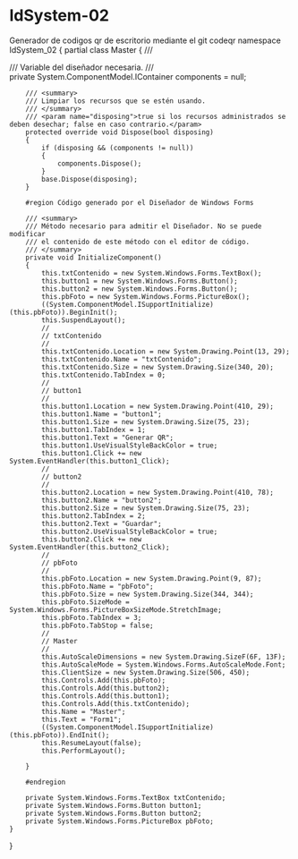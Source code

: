# IdSystem-02
Generador de codigos qr de escritorio mediante el git codeqr
namespace IdSystem_02
{
    partial class Master
    {
        /// <summary>
        /// Variable del diseñador necesaria.
        /// </summary>
        private System.ComponentModel.IContainer components = null;

        /// <summary>
        /// Limpiar los recursos que se estén usando.
        /// </summary>
        /// <param name="disposing">true si los recursos administrados se deben desechar; false en caso contrario.</param>
        protected override void Dispose(bool disposing)
        {
            if (disposing && (components != null))
            {
                components.Dispose();
            }
            base.Dispose(disposing);
        }

        #region Código generado por el Diseñador de Windows Forms

        /// <summary>
        /// Método necesario para admitir el Diseñador. No se puede modificar
        /// el contenido de este método con el editor de código.
        /// </summary>
        private void InitializeComponent()
        {
            this.txtContenido = new System.Windows.Forms.TextBox();
            this.button1 = new System.Windows.Forms.Button();
            this.button2 = new System.Windows.Forms.Button();
            this.pbFoto = new System.Windows.Forms.PictureBox();
            ((System.ComponentModel.ISupportInitialize)(this.pbFoto)).BeginInit();
            this.SuspendLayout();
            // 
            // txtContenido
            // 
            this.txtContenido.Location = new System.Drawing.Point(13, 29);
            this.txtContenido.Name = "txtContenido";
            this.txtContenido.Size = new System.Drawing.Size(340, 20);
            this.txtContenido.TabIndex = 0;
            // 
            // button1
            // 
            this.button1.Location = new System.Drawing.Point(410, 29);
            this.button1.Name = "button1";
            this.button1.Size = new System.Drawing.Size(75, 23);
            this.button1.TabIndex = 1;
            this.button1.Text = "Generar QR";
            this.button1.UseVisualStyleBackColor = true;
            this.button1.Click += new System.EventHandler(this.button1_Click);
            // 
            // button2
            // 
            this.button2.Location = new System.Drawing.Point(410, 78);
            this.button2.Name = "button2";
            this.button2.Size = new System.Drawing.Size(75, 23);
            this.button2.TabIndex = 2;
            this.button2.Text = "Guardar";
            this.button2.UseVisualStyleBackColor = true;
            this.button2.Click += new System.EventHandler(this.button2_Click);
            // 
            // pbFoto
            // 
            this.pbFoto.Location = new System.Drawing.Point(9, 87);
            this.pbFoto.Name = "pbFoto";
            this.pbFoto.Size = new System.Drawing.Size(344, 344);
            this.pbFoto.SizeMode = System.Windows.Forms.PictureBoxSizeMode.StretchImage;
            this.pbFoto.TabIndex = 3;
            this.pbFoto.TabStop = false;
            // 
            // Master
            // 
            this.AutoScaleDimensions = new System.Drawing.SizeF(6F, 13F);
            this.AutoScaleMode = System.Windows.Forms.AutoScaleMode.Font;
            this.ClientSize = new System.Drawing.Size(506, 450);
            this.Controls.Add(this.pbFoto);
            this.Controls.Add(this.button2);
            this.Controls.Add(this.button1);
            this.Controls.Add(this.txtContenido);
            this.Name = "Master";
            this.Text = "Form1";
            ((System.ComponentModel.ISupportInitialize)(this.pbFoto)).EndInit();
            this.ResumeLayout(false);
            this.PerformLayout();

        }

        #endregion

        private System.Windows.Forms.TextBox txtContenido;
        private System.Windows.Forms.Button button1;
        private System.Windows.Forms.Button button2;
        private System.Windows.Forms.PictureBox pbFoto;
    }
}

